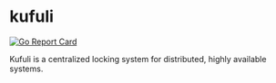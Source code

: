 # kufuli

[![Go Report Card](https://goreportcard.com/badge/github.com/ishuah/kufuli)](https://goreportcard.com/report/github.com/ishuah/kufuli)

Kufuli is a centralized locking system for distributed, highly available systems.
